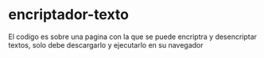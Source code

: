 # encriptador-texto

El codigo es sobre una pagina con la que se puede encriptra y desencriptar textos, solo debe descargarlo y ejecutarlo en su navegador